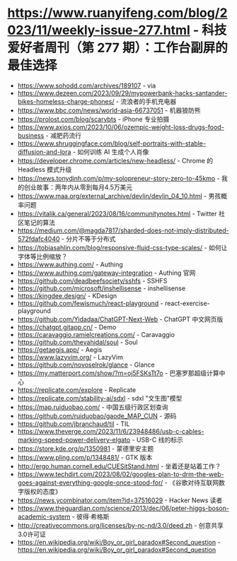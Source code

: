 # https://www.ruanyifeng.com/blog/2023/11/weekly-issue-277.html - 科技爱好者周刊（第 277 期）：工作台副屏的最佳选择

- https://www.sohodd.com/archives/189107 - via
- https://www.dezeen.com/2023/09/29/mypowerbank-hacks-santander-bikes-homeless-charge-phones/ - 流浪者的手机充电器
- https://www.bbc.com/news/world-asia-66737051 - 机器狼防熊
- https://prolost.com/blog/scarybts - iPhone 专业拍摄
- https://www.axios.com/2023/10/06/ozempic-weight-loss-drugs-food-business - 减肥药流行
- https://www.shruggingface.com/blog/self-portraits-with-stable-diffusion-and-lora - 如何训练 AI 生成个人肖像
- https://developer.chrome.com/articles/new-headless/ - Chrome 的 Headless 模式升级
- https://news.tonydinh.com/p/my-solopreneur-story-zero-to-45kmo - 我的创业故事：两年内从零到每月4.5万美元
- https://www.maa.org/external_archive/devlin/devlin_04_10.html - 男孩概率问题
- https://vitalik.ca/general/2023/08/16/communitynotes.html - Twitter 社区笔记的算法
- https://medium.com/@magda7817/sharded-does-not-imply-distributed-572fdafc4040 - 分片不等于分布式
- https://tobiasahlin.com/blog/responsive-fluid-css-type-scales/ - 如何让字体等比例缩放？
- https://www.authing.com/ - Authing
- https://www.authing.com/gateway-integration - Authing 官网
- https://github.com/deadbeefsociety/sshfs - SSHFS
- https://github.com/microsoft/inshellisense - inshellisense
- https://kingdee.design/ - KDesign
- https://github.com/fewismuch/react-playground - react-exercise-playground
- https://github.com/Yidadaa/ChatGPT-Next-Web - ChatGPT 中文网页版
- https://chatgpt.gitapp.cn/ - Demo
- https://caravaggio.ramielcreations.com/ - Caravaggio
- https://github.com/thevahidal/soul - Soul
- https://getaegis.app/ - Aegis
- https://www.lazyvim.org/ - LazyVim
- https://github.com/novoselrok/glance - Glance
- https://my.matterport.com/show/?m=oj5FSKsTt7o - 巴塞罗那超级计算中心
- https://replicate.com/explore - Replicate
- https://replicate.com/stability-ai/sdxl - sdxl "文生图"模型
- https://map.ruiduobao.com/ - 中国五级行政区划查询
- https://github.com/ruiduobao/gaode_MAP_CUN - 源码
- https://github.com/jbranchaud/til - TIL
- https://www.theverge.com/2023/11/6/23948486/usb-c-cables-marking-speed-power-delivery-elgato - USB-C 线的标示
- https://store.kde.org/p/1350981 - 蒙德里安主题
- https://www.pling.com/p/1348481/ - GTK 版本
- http://ergo.human.cornell.edu/CUESitStand.html - 坐着还是站着工作？
- https://www.techdirt.com/2023/08/02/googles-plan-to-drm-the-web-goes-against-everything-google-once-stood-for/ - 《谷歌对待互联网数字版权的态度》
- https://news.ycombinator.com/item?id=37516029 - Hacker News 读者
- https://www.theguardian.com/science/2013/dec/06/peter-higgs-boson-academic-system - 彼得·希格斯
- http://creativecommons.org/licenses/by-nc-nd/3.0/deed.zh - 创意共享3.0许可证
- https://en.wikipedia.org/wiki/Boy_or_girl_paradox#Second_question - https://en.wikipedia.org/wiki/Boy_or_girl_paradox#Second_question
